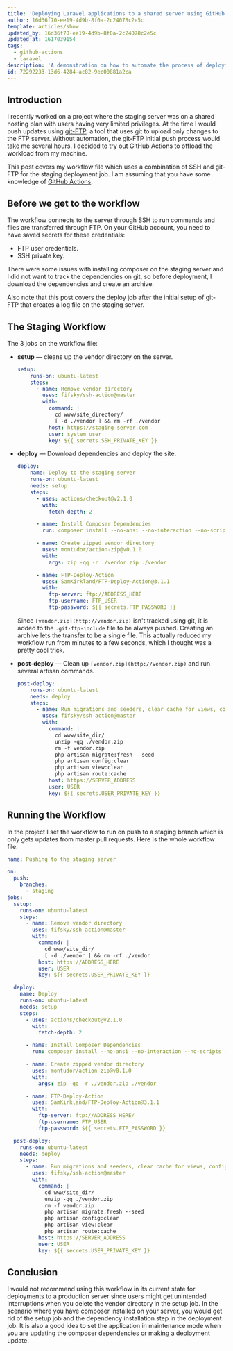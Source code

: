 ```yaml
---
title: 'Deploying Laravel applications to a shared server using GitHub Actions'
author: 16d36f70-ee19-4d9b-8f0a-2c24078c2e5c
template: articles/show
updated_by: 16d36f70-ee19-4d9b-8f0a-2c24078c2e5c
updated_at: 1617039154
tags:
  - github-actions
  - laravel
description: 'A demonstration on how to automate the process of deploying application files to a shared server using git-FTP and GitHub actions.'
id: 72292233-13d6-4284-ac82-9ec00881a2ca
---
```

## Introduction

I recently worked on a project where the staging server was on a shared hosting plan with users having very limited privileges. At the time I would push updates using [git-FTP](https://github.com/git-ftp/git-ftp), a tool that uses git to upload only changes to the FTP server. Without automation, the git-FTP initial push process would take me several hours. I decided to try out GitHub Actions to offload the workload from my machine.

This post covers my workflow file which uses a combination of SSH and git-FTP for the staging deployment job. I am assuming that you have some knowledge of [GitHub Actions](https://github.com/features/actions).

## Before we get to the workflow

The workflow connects to the server through SSH to run commands and files are transferred through FTP. On your GitHub account, you need to have saved secrets for these credentials:

- FTP user credentials.
- SSH private key.

There were some issues with installing composer on the staging server and I did not want to track the dependencies on git, so before deployment, I download the dependencies and create an archive.

Also note that this post covers the deploy job after the initial setup of git-FTP that creates a log file on the staging server.

## The Staging Workflow

The 3 jobs on the workflow file:

- **setup** — cleans up the vendor directory on the server.

    ```yaml
    setup:
        runs-on: ubuntu-latest
        steps:
          - name: Remove vendor directory
            uses: fifsky/ssh-action@master
            with:
              command: |
                cd www/site_directory/
                [ -d ./vendor ] && rm -rf ./vendor
              host: https://staging-server.com
              user: system_user
              key: ${{ secrets.SSH_PRIVATE_KEY }}
    ```

- **deploy** — Download dependencies and deploy the site.

    ```yaml
    deploy:
        name: Deploy to the staging server
        runs-on: ubuntu-latest
        needs: setup
        steps:
          - uses: actions/checkout@v2.1.0
            with:
              fetch-depth: 2

          - name: Install Composer Dependencies
            run: composer install --no-ansi --no-interaction --no-scripts --no-suggest --no-progress --prefer-dist

          - name: Create zipped vendor directory
            uses: montudor/action-zip@v0.1.0
            with:
              args: zip -qq -r ./vendor.zip ./vendor

          - name: FTP-Deploy-Action
            uses: SamKirkland/FTP-Deploy-Action@3.1.1
            with:
              ftp-server: ftp://ADDRESS_HERE
              ftp-username: FTP_USER
              ftp-password: ${{ secrets.FTP_PASSWORD }}
    ```

    Since `[vendor.zip](http://vendor.zip)` isn't tracked using git, it is added to the `.git-ftp-include` file to be always pushed. Creating an archive lets the transfer to be a single file. This actually reduced my workflow run from minutes to a few seconds, which I thought was a pretty cool trick.

- **post-deploy** — Clean up `[vendor.zip](http://vendor.zip)` and run several artisan commands.

    ```yaml
    post-deploy:
        runs-on: ubuntu-latest
        needs: deploy
        steps:
          - name: Run migrations and seeders, clear cache for views, config and routes
            uses: fifsky/ssh-action@master
            with:
              command: |
                cd www/site_dir/
                unzip -qq ./vendor.zip
                rm -f vendor.zip
                php artisan migrate:fresh --seed
                php artisan config:clear
                php artisan view:clear
                php artisan route:cache
              host: https://SERVER_ADDRESS
              user: USER
              key: ${{ secrets.USER_PRIVATE_KEY }}
    ```

## Running the Workflow

In the project I set the workflow to run on push to a staging branch which is only gets updates from master pull requests. Here is the whole workflow file.

```yaml
name: Pushing to the staging server

on:
  push:
    branches:
      - staging
jobs:
  setup:
    runs-on: ubuntu-latest
    steps:
      - name: Remove vendor directory
        uses: fifsky/ssh-action@master
        with:
          command: |
            cd www/site_dir/
            [ -d ./vendor ] && rm -rf ./vendor
          host: https://ADDRESS_HERE
          user: USER
          key: ${{ secrets.USER_PRIVATE_KEY }}

  deploy:
    name: Deploy
    runs-on: ubuntu-latest
    needs: setup
    steps:
      - uses: actions/checkout@v2.1.0
        with:
          fetch-depth: 2

      - name: Install Composer Dependencies
        run: composer install --no-ansi --no-interaction --no-scripts --no-suggest --no-progress --prefer-dist

      - name: Create zipped vendor directory
        uses: montudor/action-zip@v0.1.0
        with:
          args: zip -qq -r ./vendor.zip ./vendor

      - name: FTP-Deploy-Action
        uses: SamKirkland/FTP-Deploy-Action@3.1.1
        with:
          ftp-server: ftp://ADDRESS_HERE/
          ftp-username: FTP_USER
          ftp-password: ${{ secrets.FTP_PASSWORD }}

  post-deploy:
    runs-on: ubuntu-latest
    needs: deploy
    steps:
      - name: Run migrations and seeders, clear cache for views, config and routes
        uses: fifsky/ssh-action@master
        with:
          command: |
            cd www/site_dir/
            unzip -qq ./vendor.zip
            rm -f vendor.zip
            php artisan migrate:fresh --seed
            php artisan config:clear
            php artisan view:clear
            php artisan route:cache
          host: https://SERVER_ADDRESS
          user: USER
          key: ${{ secrets.USER_PRIVATE_KEY }}
```

## Conclusion

I would not recommend using this workflow in its current state for deployments to a production server since users might get unintended interruptions when you delete the vendor directory in the setup job. In the scenario where you have composer installed on your server, you would get rid of the setup job and the dependency installation step in the deployment job. It is also a good idea to set the application in maintenance mode when you are updating the composer dependencies or making a deployment update.